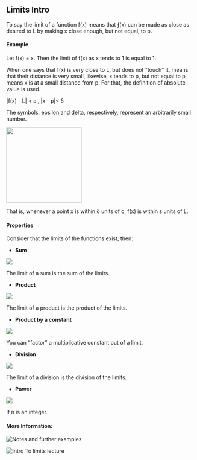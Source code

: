 
## Limits Intro

To say the limit of a function f(x) means that ƒ(x) can be made as close as desired to L by making x close enough, but not equal, to p.

#### Example

Let f(x) = x. Then the limit of f(x) as x tends to 1 is equal to 1.

When one says that f(x) is very close to L, but does not "touch" it, means that their distance is very small, likewise, x tends to p, but not equal to p, means x is at a small distance from p. For that, the definition of absolute value is used.

  |f(x) - L| < ε , |x - p|< δ
  
The symbols, epsilon and delta, respectively, represent an arbitrarily small number.

<img src="https://upload.wikimedia.org/wikipedia/commons/thumb/d/d1/L%C3%ADmite_01.svg/320px-L%C3%ADmite_01.svg.png" width="200" height="200">

That is, whenever a point x is within δ units of c, f(x) is within ε units of L.

#### Properties

Consider that the limits of the functions exist, then:

* **Sum**

<img src="http://tutorial.math.lamar.edu/Classes/CalcI/LimitsProperties_files/eq0004MP.gif">

The limit of a sum is the sum of the limits.

* **Product**

<img src="http://tutorial.math.lamar.edu/Classes/CalcI/LimitsProperties_files/eq0005MP.gif">

The limit of a product is the product of the limits.

* **Product by a constant**

<img src="http://tutorial.math.lamar.edu/Classes/CalcI/LimitsProperties_files/eq0003MP.gif">

You can “factor” a multiplicative constant out of a limit.

* **Division**

<img src="http://tutorial.math.lamar.edu/Classes/CalcI/LimitsProperties_files/eq0006MP.gif">

The limit of a division is the division of the limits.

* **Power**

<img src="http://tutorial.math.lamar.edu/Classes/CalcI/LimitsProperties_files/eq0007MP.gif">

If n is an integer.


#### More Information:
![Notes and further examples](http://tutorial.math.lamar.edu/Classes/CalcI/LimitsProperties.aspx)

![Intro To limits lecture](https://www.khanacademy.org/math/ap-calculus-ab/ab-limits-continuity/ab-limits-graphically/v/introduction-to-limits-hd)


